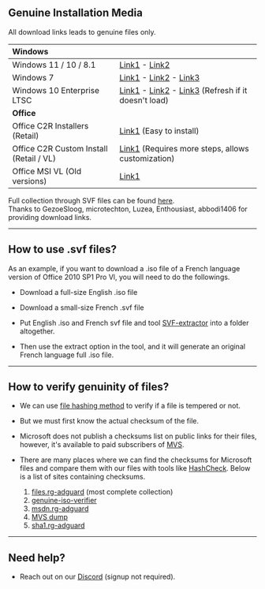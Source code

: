 ## Genuine Installation Media

All download links leads to genuine files only.

| **Windows**                             |                                                                                                                                                                                                                                      |
|:------------------------------|:----------------------------------------|
| Windows 11 / 10 / 8.1                   | [Link1](https://www.microsoft.com/software-download) - [Link2](https://ave9858.github.io/msdl/)                                                                                                                                      |
| Windows 7                               | [Link1](https://pastebin.com/raw/Hk2RgYzF) - [Link2](https://stuff.mtt-m1.workers.dev/Windows%207/) - [Link3](https://isofiles.bd581e55.workers.dev/Windows%207/)                                                                    |
| Windows 10 Enterprise LTSC              | [Link1](https://opendirectory.luzea.de/luzea/Windows_10_Enterprise_LTSC_2021/) - [Link2](https://stuff.mtt-m1.workers.dev/Windows%2010/) - [Link3](https://isofiles.bd581e55.workers.dev/Windows%2010/) (Refresh if it doesn't load) |
| **Office**                              |                                                                                                                                                                                                                                      |
| Office C2R Installers (Retail)          | [Link1](office_c2r_links.html) (Easy to install)                                                                                                                                                                                     |
| Office C2R Custom Install (Retail / VL) | [Link1](office_c2r_custom.html) (Requires more steps, allows customization)                                                                                                                                                          |
| Office MSI VL (Old versions)            | [Link1](https://opendirectory.luzea.de/Enthousiast/Office/)                                                                                                                                                                          |

Full collection through SVF files can be found [here](https://pastebin.com/raw/Hk2RgYzF).\
Thanks to GezoeSloog, microtechton, Luzea, Enthousiast, abbodi1406 for providing download links.

------------------------------------------------------------------------

## How to use .svf files?

As an example, if you want to download a .iso file of a French language version of Office 2010 SP1 Pro Vl, you will need to do the followings.

-   Download a full-size English .iso file

-   Download a small-size French .svf file

-   Put English .iso and French svf file and tool [SVF-extractor](https://www.softpedia.com/get/System/Back-Up-and-Recovery/SVF-eXtractor.shtml) into a folder altogether.

-   Then use the extract option in the tool, and it will generate an original French language full .iso file.

------------------------------------------------------------------------

## How to verify genuinity of files?

-   We can use [file hashing method](https://en.wikipedia.org/wiki/File_verification) to verify if a file is tempered or not.

-   But we must first know the actual checksum of the file.

-   Microsoft does not publish a checksums list on public links for their files, however, it's available to paid subscribers of [MVS](https://visualstudio.microsoft.com/subscriptions/).

-   There are many places where we can find the checksums for Microsoft files and compare them with our files with tools like [HashCheck](https://github.com/gurnec/HashCheck/releases). Below is a list of sites containing checksums.

    1.  [files.rg-adguard](https://files.rg-adguard.net/) (most complete collection)
    2.  [genuine-iso-verifier](https://genuine-iso-verifier.weebly.com/)
    3.  [msdn.rg-adguard](https://msdn.rg-adguard.net/)
    4.  [MVS dump](https://awuctl.github.io/mvs/)
    5.  [sha1.rg-adguard](https://sha1.rg-adguard.net/)

------------------------------------------------------------------------

## Need help?

-   Reach out on our [Discord](https://discord.gg/gjJEfq7ux8) (signup not required).
